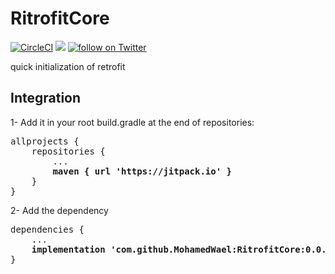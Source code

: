# RitrofitCore 

[![CircleCI](https://circleci.com/gh/MohamedWael/RitrofitCore/tree/master.svg?style=svg)](https://circleci.com/gh/MohamedWael/RitrofitCore/tree/master) 
[![](https://jitpack.io/v/MohamedWael/RitrofitCore.svg)](https://jitpack.io/#MohamedWael/RitrofitCore) 
<a href="https://twitter.com/intent/follow?screen_name=imohamedwael">
        <img src="https://img.shields.io/twitter/follow/imohamedwael?style=social&logo=twitter"
            alt="follow on Twitter"></a>

quick initialization of retrofit 

## Integration

1- Add it in your root build.gradle at the end of repositories:

<pre>
allprojects {
    repositories {
        ...
        <b>maven { url 'https://jitpack.io' }</b>
    }
}
</pre>

2- Add the dependency

<pre>
dependencies {
    ...
    <b>implementation 'com.github.MohamedWael:RitrofitCore:0.0.1'</b>
}
</pre>

